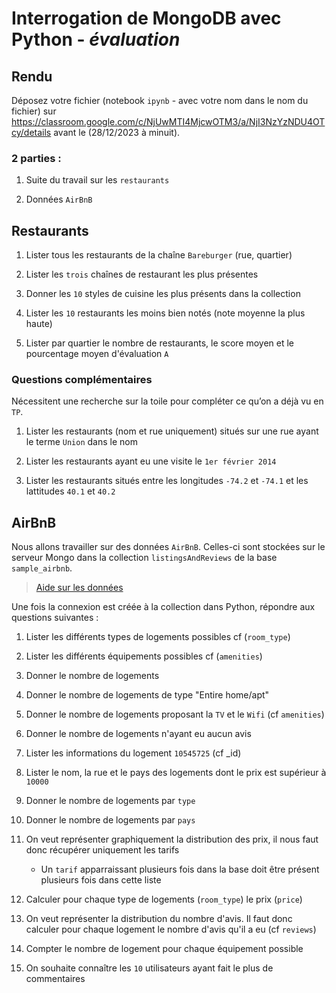 # Interrogation de MongoDB avec Python - *évaluation*

## Rendu

Déposez votre fichier (notebook `ipynb` - avec votre nom dans le nom du fichier) sur https://classroom.google.com/c/NjUwMTI4MjcwOTM3/a/NjI3NzYzNDU4OTcy/details avant le (28/12/2023 à minuit).

### 2 parties :

1. Suite du travail sur les `restaurants`
   
2. Données `AirBnB`

## Restaurants 

1. Lister tous les restaurants de la chaîne `Bareburger` (rue, quartier)

2. Lister les `trois` chaînes de restaurant les plus présentes

3. Donner les `10` styles de cuisine les plus présents dans la collection

4. Lister les `10` restaurants les moins bien notés (note moyenne la plus haute)

5. Lister par quartier le nombre de restaurants, le score moyen et le pourcentage moyen d'évaluation `A`

### Questions complémentaires

Nécessitent une recherche sur la toile pour compléter ce qu’on a déjà vu en `TP`.

1. Lister les restaurants (nom et rue uniquement) situés sur une rue ayant le terme `Union` dans le nom

2. Lister les restaurants ayant eu une visite le `1er février 2014`

3. Lister les restaurants situés entre les longitudes `-74.2` et `-74.1` et les lattitudes `40.1` et `40.2`

## AirBnB

Nous allons travailler sur des données `AirBnB`. Celles-ci sont stockées sur le serveur Mongo dans la collection `listingsAndReviews` de la base `sample_airbnb`.

> [Aide sur les données](https://docs.atlas.mongodb.com/sample-data/sample-airbnb)

Une fois la connexion est créée à la collection dans Python, répondre aux questions suivantes :

1. Lister les différents types de logements possibles cf (`room_type`)

2. Lister les différents équipements possibles cf (`amenities`)

3. Donner le nombre de logements

4. Donner le nombre de logements de type "Entire home/apt"

5. Donner le nombre de logements proposant la `TV` et le `Wifi` (cf `amenities`) 

6. Donner le nombre de logements n'ayant eu aucun avis

7. Lister les informations du logement `10545725` (cf _id)

8. Lister le nom, la rue et le pays des logements dont le prix est supérieur à `10000`

9. Donner le nombre de logements par `type`

10. Donner le nombre de logements par `pays`

11. On veut représenter graphiquement la distribution des prix, il nous faut donc récupérer uniquement les tarifs 

    - Un `tarif` apparraissant plusieurs fois dans la base doit être présent plusieurs fois dans cette liste

12. Calculer pour chaque type de logements (`room_type`) le prix (`price`)

13. On veut représenter la distribution du nombre d'avis. Il faut donc calculer pour chaque logement le nombre d'avis qu'il a eu (cf `reviews`)

14. Compter le nombre de logement pour chaque équipement possible

15. On souhaite connaître les `10` utilisateurs ayant fait le plus de commentaires

